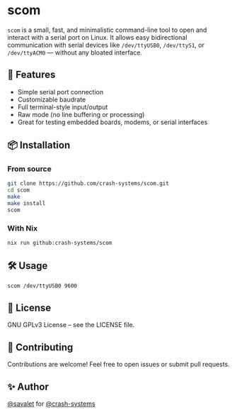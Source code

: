 # scom

`scom` is a small, fast, and minimalistic command-line tool to open and interact with a serial port on Linux. It allows easy bidirectional communication with serial devices like `/dev/ttyUSB0`, `/dev/ttyS1`, or `/dev/ttyACM0` — without any bloated interface.

## 🚀 Features

- Simple serial port connection
- Customizable baudrate
- Full terminal-style input/output
- Raw mode (no line buffering or processing)
- Great for testing embedded boards, modems, or serial interfaces

## 📦 Installation

### From source

```bash
git clone https://github.com/crash-systems/scom.git
cd scom
make
make install
scom
```

### With Nix

```bash
nix run github:crash-systems/scom
```

## 🛠️ Usage

```bash
scom /dev/ttyUSB0 9600
```

## 📄 License

GNU GPLv3 License – see the LICENSE file.

## 🤝 Contributing

Contributions are welcome! Feel free to open issues or submit pull requests.

## ✨ Author

[@savalet](https://github.com/savalet) for [@crash-systems](https://github.com/crash-systems)
